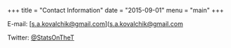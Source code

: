 +++
title = "Contact Information"
date = "2015-09-01"
menu = "main"
+++

E-mail: [s.a.kovalchik@gmail.com](s.a.kovalchik@gmail.com
                                  
Twitter: [@StatsOnTheT](@StatsOnTheT)
